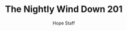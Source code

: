 ---
image: /assets/img/nwd/201_nwd_james4_8a_niv.png
title: The Nightly Wind Down 201
number: 201
categories:
  - The Nightly Wind Down
author: Hope Staff
notes: The Nightly Wind Down 201
embed: >-
  EMBED_GOES_HERE
transcript: >-
  SOME LINES OF TEXT START HERE
---
